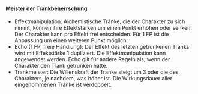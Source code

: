 #### Meister der Trankbeherrschung

* Effektmanipulation: Alchemistische Tränke, die der Charakter zu sich nimmt, können ihre Effektstärken um einen Punkt
erhöhen oder senken. Der Charakter kann pro Effekt frei entscheiden. Für 1 FP ist die Anpassung um einen weiteren Punkt
möglich.
* Echo (1 FP, freie Handlung): Der Effekt des letzten getrunkenen Tranks wird mit Effektstärke 1 dupliziert. Die
Effektmanipulation kann angewendet werden. Echo gilt für andere Regeln als, wenn der Charakter den Trank getrunken hätte.
* Trankmeister: Die Willenskraft der Tränke steigt um 3 oder die des Charakters, je nachdem, was höher ist.
Die Wirkungsdauer aller eingenommenen Tränke ist verdoppelt.
